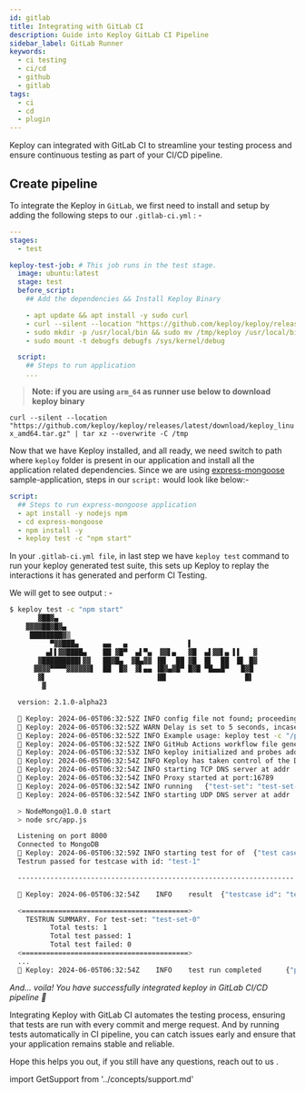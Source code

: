 ```yaml
---
id: gitlab
title: Integrating with GitLab CI
description: Guide into Keploy GitLab CI Pipeline
sidebar_label: GitLab Runner
keywords:
  - ci testing
  - ci/cd
  - github
  - gitlab
tags:
  - ci
  - cd
  - plugin
---
```


Keploy can integrated with GitLab CI to streamline your testing process and ensure continuous testing as part of your CI/CD pipeline.

## Create pipeline

To integrate the Keploy in `GitLab`, we first need to install and setup by adding the following steps to our `.gitlab-ci.yml` : -

```yaml
---
stages:
  - test

keploy-test-job: # This job runs in the test stage.
  image: ubuntu:latest
  stage: test
  before_script:
    ## Add the dependencies && Install Keploy Binary

    - apt update && apt install -y sudo curl
    - curl --silent --location "https://github.com/keploy/keploy/releases/latest/download/keploy_linux_amd64.tar.gz" | tar xz --overwrite -C /tmp
    - sudo mkdir -p /usr/local/bin && sudo mv /tmp/keploy /usr/local/bin/keploy
    - sudo mount -t debugfs debugfs /sys/kernel/debug

  script:
    ## Steps to run application
    ...
```

> **Note: if you are using `arm_64` as runner use below to download keploy binary**

`curl --silent --location "https://github.com/keploy/keploy/releases/latest/download/keploy_linux_amd64.tar.gz" | tar xz --overwrite -C /tmp`

Now that we have Keploy installed, and all ready, we need switch to path where `keploy` folder is present in our application and install all the application related dependencies. Since we are using [express-mongoose](https://github.com/keploy/samples-typescript/tree/main/express-mongoose) sample-application, steps in our `script:` would look like below:-

```yaml
script:
  ## Steps to run express-mongoose application
  - apt install -y nodejs npm
  - cd express-mongoose
  - npm install -y
  - keploy test -c "npm start"
```

In your `.gitlab-ci.yml file`, in last step we have `keploy test` command to run your keploy generated test suite, this sets up Keploy to replay the interactions it has generated and perform CI Testing.

We will get to see output : -

```sh
$ keploy test -c "npm start"
       ▓██▓▄
    ▓▓▓▓██▓█▓▄
     ████████▓▒
          ▀▓▓███▄      ▄▄   ▄               ▌
         ▄▌▌▓▓████▄    ██ ▓█▀  ▄▌▀▄  ▓▓▌▄   ▓█  ▄▌▓▓▌▄ ▌▌   ▓
       ▓█████████▌▓▓   ██▓█▄  ▓█▄▓▓ ▐█▌  ██ ▓█  █▌  ██  █▌ █▓
      ▓▓▓▓▀▀▀▀▓▓▓▓▓▓▌  ██  █▓  ▓▌▄▄ ▐█▓▄▓█▀ █▓█ ▀█▄▄█▀   █▓█
       ▓▌                           ▐█▌                   █▌
        ▓

  version: 2.1.0-alpha23

  🐰 Keploy: 2024-06-05T06:32:52Z INFO config file not found; proceeding with flags only
  🐰 Keploy: 2024-06-05T06:32:52Z WARN Delay is set to 5 seconds, incase your app takes more time to start use --delay to set custom delay
  🐰 Keploy: 2024-06-05T06:32:52Z INFO Example usage: keploy test -c "/path/to/user/app" --delay 6
  🐰 Keploy: 2024-06-05T06:32:52Z INFO GitHub Actions workflow file generated successfully	{"path": "/githubactions/keploy.yml"}
  🐰 Keploy: 2024-06-05T06:32:53Z INFO keploy initialized and probes added to the kernel.
  🐰 Keploy: 2024-06-05T06:32:54Z INFO Keploy has taken control of the DNS resolution mechanism, your application may misbehave if you have provided wrong domain name in your application code.
  🐰 Keploy: 2024-06-05T06:32:54Z INFO starting TCP DNS server at addr :26789
  🐰 Keploy: 2024-06-05T06:32:54Z INFO Proxy started at port:16789
  🐰 Keploy: 2024-06-05T06:32:54Z INFO running	{"test-set": "test-set-0"}
  🐰 Keploy: 2024-06-05T06:32:54Z INFO starting UDP DNS server at addr :26789

  > NodeMongo@1.0.0 start
  > node src/app.js

  Listening on port 8000
  Connected to MongoDB
  🐰 Keploy: 2024-06-05T06:32:59Z INFO starting test for of	{"test case": "test-1", "test set": "test-set-0"}
  Testrun passed for testcase with id: "test-1"

  --------------------------------------------------------------------

  🐰 Keploy: 2024-06-05T06:32:54Z    INFO    result  {"testcase id": "test-1", "testset id": "test-set-0", "passed": "true"}

  <=========================================>
    TESTRUN SUMMARY. For test-set: "test-set-0"
          Total tests: 1
          Total test passed: 1
          Total test failed: 0
  <=========================================>
  ...
  🐰 Keploy: 2024-06-05T06:32:54Z    INFO    test run completed      {"passed overall": true}
```

_And... voila! You have successfully integrated keploy in GitLab CI/CD pipeline 🌟_

Integrating Keploy with GitLab CI automates the testing process, ensuring that tests are run with every commit and merge request. And by running tests automatically in CI pipeline, you can catch issues early and ensure that your application remains stable and reliable.

Hope this helps you out, if you still have any questions, reach out to us .

import GetSupport from '../concepts/support.md'

<GetSupport/>
